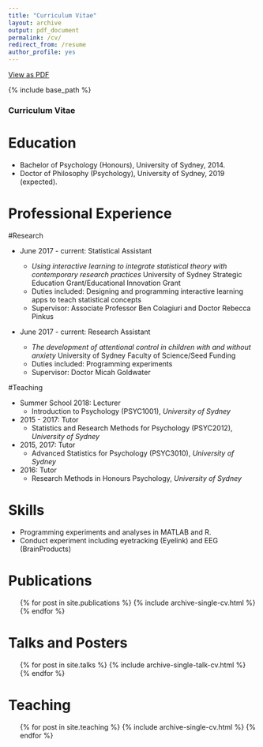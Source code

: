 ```yaml
---
title: "Curriculum Vitae"
layout: archive
output: pdf_document
permalink: /cv/
redirect_from: /resume
author_profile: yes
---
```


[View as PDF](/_pages/curriculumvitae.pdf)

{% include base_path %}

### Curriculum Vitae

Education
======
* Bachelor of Psychology (Honours), University of Sydney, 2014.
* Doctor of Philosophy (Psychology), University of Sydney, 2019 (expected).

Professional Experience
======

#Research
* June 2017 - current: Statistical Assistant
  * _Using interactive learning to integrate statistical theory with contemporary research practices_ University of Sydney Strategic Education Grant/Educational Innovation Grant
  * Duties included: Designing and programming interactive learning apps to teach statistical concepts
  * Supervisor: Associate Professor Ben Colagiuri and Doctor Rebecca Pinkus

* June 2017 - current: Research Assistant
  * _The development of attentional control in children with and without anxiety_ University of Sydney Faculty of Science/Seed Funding
  * Duties included: Programming experiments
  * Supervisor: Doctor Micah Goldwater

#Teaching
* Summer School 2018: Lecturer
  * Introduction to Psychology (PSYC1001), _University of Sydney_
* 2015 - 2017: Tutor
	* Statistics and Research Methods for Psychology (PSYC2012), _University of Sydney_
* 2015, 2017: Tutor
  * Advanced Statistics for Psychology (PSYC3010), _University of Sydney_
* 2016: Tutor
  * Research Methods in Honours Psychology, _University of Sydney_

  
Skills
======
* Programming experiments and analyses in MATLAB and R.
* Conduct experiment including eyetracking (Eyelink) and EEG (BrainProducts)

Publications
======
  <ul>{% for post in site.publications %}
    {% include archive-single-cv.html %}
  {% endfor %}</ul>
  
Talks and Posters
======
  <ul>{% for post in site.talks %}
    {% include archive-single-talk-cv.html %}
  {% endfor %}</ul>
  
Teaching
======
  <ul>{% for post in site.teaching %}
    {% include archive-single-cv.html %}
  {% endfor %}</ul>
